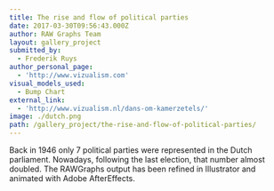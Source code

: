 ```yaml
---
title: The rise and flow of political parties
date: 2017-03-30T09:56:43.000Z
author: RAW Graphs Team
layout: gallery_project
submitted_by:
  - Frederik Ruys
author_personal_page:
  - 'http://www.vizualism.com'
visual_models_used:
  - Bump Chart
external_link:
  - 'http://www.vizualism.nl/dans-om-kamerzetels/'
image: ./dutch.png
path: /gallery_project/the-rise-and-flow-of-political-parties/
---
```


  Back in 1946 only 7 political parties were represented in the Dutch parliament. Nowadays, following the last election, that number almost doubled. The RAWGraphs output has been refined in Illustrator and animated with Adobe AfterEffects.
